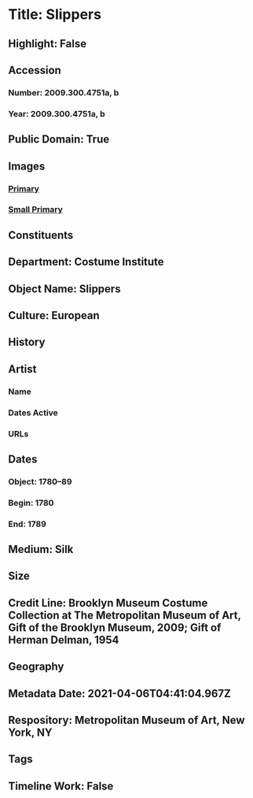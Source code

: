 # Title: Slippers
## Highlight: False
## Accession
### Number: 2009.300.4751a, b
### Year: 2009.300.4751a, b
## Public Domain: True
## Images
### [Primary](https://images.metmuseum.org/CRDImages/ci/original/54.61.109a-b_CP2.jpg)
### [Small Primary](https://images.metmuseum.org/CRDImages/ci/web-large/54.61.109a-b_CP2.jpg)
## Constituents
## Department: Costume Institute
## Object Name: Slippers
## Culture: European
## History
## Artist
### Name
### Dates Active
### URLs
## Dates
### Object: 1780–89
### Begin: 1780
### End: 1789
## Medium: Silk
## Size
## Credit Line: Brooklyn Museum Costume Collection at The Metropolitan Museum of Art, Gift of the Brooklyn Museum, 2009; Gift of Herman Delman, 1954
## Geography
## Metadata Date: 2021-04-06T04:41:04.967Z
## Respository: Metropolitan Museum of Art, New York, NY
## Tags
## Timeline Work: False